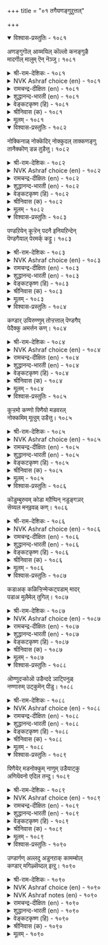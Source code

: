 +++
title = "०१ तगैयणङ्गुऱुत्तल्"

+++


<details open><summary>विश्वास-प्रस्तुतिः - १०८१</summary>

अणङ्गुगॊल् आय्मयिल् कॊल्लो कनङ्गुऴै  
मादर्गॊल् मालुम् ऎन् नॆञ्जु।      १०८१
</details>

<details><summary>श्री-राम-देशिकः - १०८१</summary>

रम्यकेशवती चेयं मयूरी किमु देवता ।  
अथवा मानुषीत्येवं प्राप्नोति मे मनः ॥ १०८१॥
</details>

<details><summary>NVK Ashraf choice (en) - १०८१</summary>

१०८१
"A goddess, a rare peahen or a woman
Decked with jewels?" My heart is amazed! *
(P.S. Sundaram)
</details>

<details><summary>रामचन्द्र-दीक्षितः (en) - १०८१</summary>

1081 aṇaṅkukol āymayil kollō kaṉaṅkuḻai  
mātarkol mālumeṉ neñcu.

1081\. Is this a goddess fair? Or is it a rare peacock? Or, is it a mortal with heavy ear-rings? My mind is perplexed in the extreme.  
</details>

<details><summary>शुद्धानन्द-भारती (en) - १०८१</summary>

1\. அணங்குகொல் ஆய்மயில் கொல்லோ கனங்குழை  
மாதர்கொல் மாலும்என் நெஞ்சு.  
Is it an angel? A fair peacock  
Or jewelled belle? To my mind a shock!        1081  
</details>

<details><summary>वेङ्कटकृष्ण (हि) - १०८१</summary>

1081
क्या यह है देवांगना, या सुविशेष मयूर ।  
या नारी कुंड़ल-सजी, मन है भ्रम में चूर ॥
</details>

<details><summary>श्रीनिवास (क) - १०८१</summary>

1081. (इवळु) देवकन्निकॆयो, आय्दुतन्द विशिष्टवाद नविलो, दट्टवाद केश राशियिन्द अलङ्करिसल्पट्ट मानव स्त्रीयो, (ऎन्दु) नन्न हृदयवु भ्रमितवागिदॆ.

</details>

<details><summary>मूलम् - १०८१</summary>

अणङ्गुगॊल् आय्मयिल् कॊल्लो कनङ्गुऴै  
मादर्गॊल् मालुम् ऎन् नॆञ्जु।      १०८१
</details>

<details open><summary>विश्वास-प्रस्तुतिः - १०८२</summary>

नोक्किनाळ् नोक्कॆदिर् नोक्कुदल् ताक्कणङ्गु  
तानैक्कॊण् डन्न तुडैत्तु।       १०८२
</details>

<details><summary>श्री-राम-देशिकः - १०८२</summary>

मया दृष्टा रमणी यत्पुनर्मां च पश्यति ।  
सैन्येन सह मां योद्धुं कि प्रापदिति तद्वभौ ॥ १०८२॥
</details>

<details><summary>NVK Ashraf choice (en) - १०८२</summary>

१०८२
She returns my look with looks that strike
Like darts of an armed angel.
(N.V.K. Ashraf), (K. Krishnaswamy & Vijaya Ramkumar)
</details>

<details><summary>रामचन्द्र-दीक्षितः (en) - १०८२</summary>

1082 nōkkiṉāḷ nōkketir nōkkutal tākkaṇaṅku  
tāṉaikkoṇ ṭaṉṉatu uṭaittu.

1082\. The glance she returns for mine resembles that of a terrible goddess leading an army.  
</details>

<details><summary>शुद्धानन्द-भारती (en) - १०८२</summary>

2\. நோக்கினாள் நோக்கெதிர் நோக்குதல் தாக்கணங்கு  
தானைக்கொண் டன்னது உடைத்து.  
The counter glances of this belle  
Are armied dart of the Love-Angel.        1082  
</details>

<details><summary>वेङ्कटकृष्ण (हि) - १०८२</summary>

1082
दृष्टि मिलाना सुतनु का, होते दृष्टि-निपान ।  
हो कर खुद चँडी यथा, चढ़ आये दल साथ ॥
</details>

<details><summary>श्रीनिवास (क) - १०८२</summary>

1082. सौन्दर्यद राशियाद ई हॆण्णु नन्न नोटक्कॆ प्रतियागि बीरिद नोटवु-देवकन्निकॆयु आक्रमण नडॆसलु ताने सैन्यदॊन्दिगॆ ऎदुरागुत्तिरुवन्तॆ तोरुत्तिदॆ.

</details>

<details><summary>मूलम् - १०८२</summary>

नोक्किनाळ् नोक्कॆदिर् नोक्कुदल् ताक्कणङ्गु  
तानैक्कॊण् डन्न तुडैत्तु।       १०८२
</details>

<details open><summary>विश्वास-प्रस्तुतिः - १०८३</summary>

पण्डऱियेन् कूऱ्ऱॆन् पदनै इनियऱिन्देन्  
पॆण्डगैयाल् पेरमर्क् कट्टु।       १०८३
</details>

<details><summary>श्री-राम-देशिकः - १०८३</summary>

अन्तको न मया पूर्व दृष्टः, पश्यामि संप्रति ।  
क्रूराक्षश्चाङ्गनारूपो जीवत्येष न संशयः ॥ १०८३॥
</details>

<details><summary>NVK Ashraf choice (en) - १०८३</summary>

१०८३
I never knew yama before, but now I realize
That it is feminine and has warring eyes. *
(K. Kannan)
</details>

<details><summary>रामचन्द्र-दीक्षितः (en) - १०८३</summary>

1083 paṇṭaṟiyēṉ kūṟṟueṉ pataṉai iṉiyaṟintēṉ  
peṇṭakaiyāl pēramark kaṭṭu.

1083\. The god of death I never knew. Now I behold him in the shape of this woman with battling eyes.  
</details>

<details><summary>शुद्धानन्द-भारती (en) - १०८३</summary>

3\. பண்டறியேன் கூறறென் பதனை இனியறிந்தேன்  
பெண்டகையால் பேரமர்க் கட்டு.  
Not known before - I spy Demise  
In woman's guise with battling eyes.        1083  
</details>

<details><summary>वेङ्कटकृष्ण (हि) - १०८३</summary>

1083
पहले देखा है नहीं, अब देखा यम कौन ।  
लडते विशाल नेत्रयुत, वह है स्त्री-गुण-भौन ॥
</details>

<details><summary>श्रीनिवास (क) - १०८३</summary>

1083. ई हिन्दॆ कालनन्नु कण्णु अरियॆनु. ईग कण्डु अरितॆनु; अदु हॆण्तनद सहायदिन्द होराट नडॆसुव कण्णुळ्ळदु ऎन्दु.

</details>

<details><summary>मूलम् - १०८३</summary>

पण्डऱियेन् कूऱ्ऱॆन् पदनै इनियऱिन्देन्  
पॆण्डगैयाल् पेरमर्क् कट्टु।       १०८३
</details>

<details open><summary>विश्वास-प्रस्तुतिः - १०८४</summary>

कण्डार् उयिरुण्णुम् तोऱ्ऱत्ताल् पॆण्डगैप्  
पेदैक्कु अमर्त्तन कण्।       १०८४
</details>

<details><summary>श्री-राम-देशिकः - १०८४</summary>

नारीगुणसमेतायास्तस्यास्ते क्रूरचक्षुषी ।  
द्रष्टणां प्राणनाशार्थमुद्युक्ते तिष्ठतः सदा ॥ १०८४॥
</details>

<details><summary>NVK Ashraf choice (en) - १०८४</summary>

१०८४
She may have that feminine grace
But her look sucks life out of men who gaze. *
(N.V.K. Ashraf), ( Shuddhananda Bharatiar)
</details>

<details><summary>रामचन्द्र-दीक्षितः (en) - १०८४</summary>

1084 kaṇṭār uyiruṇṇum tōṟṟattāl peṇtakaip  
pētaikku amarttaṉa kaṇ.

1084\. The cruel eyes of this woman seem to devour the lives of those on whom they fall.  
</details>

<details><summary>शुद्धानन्द-भारती (en) - १०८४</summary>

4\. கண்டார் உயிருண்ணும் தோற்றத்தால் பெண்டகைப்  
பேதைக்கு அமர்த்தன கண்.  
This artless dame has darting eyes  
That drink the life of men who gaze.        1084  
</details>

<details><summary>वेङ्कटकृष्ण (हि) - १०८४</summary>

1084
मुग्धा इस स्त्री-रत्न के, दिखी दृगों की रीत ।  
खाते दर्शक-प्राण हैं, यों है गुण विपरीत ॥
</details>

<details><summary>श्रीनिवास (क) - १०८४</summary>

1084. हॆण्णिगॆ सहजवाद गुणदिन्द शोभिसुव ई बालॆय कण्णुगळु तम्मन्नु कण्डवर प्राणवन्ने हीरुवन्तॆ होराट नडॆसुत्तिवॆ.

</details>

<details><summary>मूलम् - १०८४</summary>

कण्डार् उयिरुण्णुम् तोऱ्ऱत्ताल् पॆण्डगैप्  
पेदैक्कु अमर्त्तन कण्।       १०८४
</details>

<details open><summary>विश्वास-प्रस्तुतिः - १०८५</summary>

कूऱ्ऱमो कण्णो पिणैयो मडवरल्  
नोक्कमिम् मूऩ्ऱुम् उडैत्तु।       १०८५
</details>

<details><summary>श्री-राम-देशिकः - १०८५</summary>

किं वान्तकः किमु मृगी किन्तु स्यान्नेत्रमेव वा ।  
त्रयाणामपि सदृश्यं दृष्टयामस्यास्तु दृश्यते ॥ १०८५॥
</details>

<details><summary>NVK Ashraf choice (en) - १०८५</summary>

१०८५
Is it death's dart, or eye's beams, or fawn's glance?
Her look has all these three. *
(G.U. Pope)
</details>

<details><summary>रामचन्द्र-दीक्षितः (en) - १०८५</summary>

1085 kūṟṟamō kaṇṇō piṇaiyō maṭavaral  
nōkkamim mūṉṟum uṭaittu.

1085\. Oh, how the death-dealing antelope-eyes of the lady charm and puzzle me!  
</details>

<details><summary>शुद्धानन्द-भारती (en) - १०८५</summary>

5\. கூற்றமோ கண்ணோ பிணையோ மடவரல்  
நோக்கம்இம் மூன்றும் உடைத்து.  
Is it death, eye or doe? All three  
In winsome woman's look I see.        1085  
</details>

<details><summary>वेङ्कटकृष्ण (हि) - १०८५</summary>

1085
क्या यम है, या आँख है, या है मृगी सुरंग ।  
इस मुग्धा की दृष्टि में, है तीनों का ढंग ॥
</details>

<details><summary>श्रीनिवास (क) - १०८५</summary>

1085. कालनो, कण्णो, हरिणियो?- ई ऎळॆय हॆण्णिन नोटदल्लि ई मूरु भावगळू तुम्बिकॊण्डिवॆ.

</details>

<details><summary>मूलम् - १०८५</summary>

कूऱ्ऱमो कण्णो पिणैयो मडवरल्  
नोक्कमिम् मूऩ्ऱुम् उडैत्तु।       १०८५
</details>

<details open><summary>विश्वास-प्रस्तुतिः - १०८६</summary>

कॊडुम्बुरुवम् कोडा मऱैप्पिन् नडुङ्गञर्  
सॆय्यल मन्इवळ् कण्।       १०८६
</details>

<details><summary>श्री-राम-देशिकः - १०८६</summary>

भ्ररस्यास्त्वार्जवं प्राप्य वक्रतां यदि मुञ्चति ।  
तस्यास्तदा दृष्टिपातं सा नूनं मयि वारयेत् ॥ १०८६॥
</details>

<details><summary>NVK Ashraf choice (en) - १०८६</summary>

१०८६
It’s only when her callous eyebrows bend and veil her eyes
That my heart’s flutters cease. *
(K.R. Srinivasa Iyengar)
</details>

<details><summary>रामचन्द्र-दीक्षितः (en) - १०८६</summary>

1086 koṭumpuruvam kōṭā maṟaippiṉ naṭuṅkañar  
ceyyala maṉivaḷ kaṇ.

1086\. Her cruel eyes, had they not been shaded by her brows, would have made me quail and shudder.  
</details>

<details><summary>शुद्धानन्द-भारती (en) - १०८६</summary>

6\. கொடும்புருவம் கோடா மறைப்பின் நடுங்கஞர்  
செய்யல மன்இவள் கண்.  
If cruel brows unbent, would screen  
Her eyes won't cause me trembling pain.        1086  
</details>

<details><summary>वेङ्कटकृष्ण (हि) - १०८६</summary>

1086
ऋजु हो टेढ़ी भृकुटियाँ, मना करें दे छाँह ।  
तो इसकी आँखें मुझे, हिला, न लेंगी आह ॥
</details>

<details><summary>श्रीनिवास (क) - १०८६</summary>

1086. ई ऎळॆवॆण्णिन कॊङ्कि बागिद हुब्बुगळु, कॊङ्कदॆ अवळ कण्णुगळन्नु, तन्न मरॆयल्लि अडगिसिकॊण्डरॆ, अवु ननगॆ नडुक हुट्टिसुवन्थ वेदनॆगॆ गुरि माडलारवु.

</details>

<details><summary>मूलम् - १०८६</summary>

कॊडुम्बुरुवम् कोडा मऱैप्पिन् नडुङ्गञर्  
सॆय्यल मन्इवळ् कण्।       १०८६
</details>

<details open><summary>विश्वास-प्रस्तुतिः - १०८७</summary>

कडाअक् कळिऱ्ऱिन्मेऱ्कट्पडाम् मादर्  
पडाअ मुलैमेल् तुगिल्।       १०८७
</details>

<details><summary>श्री-राम-देशिकः - १०८७</summary>

प्रङ्गनाधनवक्षाजच्छादक पट्टवस्त्रकम् ।  
प्रत्तेभकायसञ्च्छन्नमुखवस्त्रसमं भवेत् ॥ १०८७॥
</details>

<details><summary>NVK Ashraf choice (en) - १०८७</summary>

१०८७
Like the veil over the face of a rutting elephant
Is the vest that veils her buxom breasts.
( Shuddhananda Bharatiar), (N.V.K. Ashraf)
</details>

<details><summary>रामचन्द्र-दीक्षितः (en) - १०८७</summary>

1087 kaṭāak kaḷiṟṟiṉmēl kaṭpaṭām mātar  
paṭāa mulaimēl tukil.

1087\. The garment over the ample swell of her bosom is like the cloth on the face of a wild elephant.  
</details>

<details><summary>शुद्धानन्द-भारती (en) - १०८७</summary>

7\. கடாஅக் களிற்றின்மேல் கட்படாம் மாதர்  
படாஅ முலைமேல் துகில்.  
Vest on the buxom breast of her  
Looks like rutting tusker's eye-cover.        1087  
</details>

<details><summary>वेङ्कटकृष्ण (हि) - १०८७</summary>

1087
अनत कुचों पर नारि के, पड़ा रहा जो पाट ।  
मद-गज के दृग ढ़ांकता, मुख-पट सम वह ठाट ॥
</details>

<details><summary>श्रीनिवास (क) - १०८७</summary>

1087. ई ऎळॆवॆण्णिन निमिरिनिन्त कठिण कुचगळ मेलॆ मरॆमाडिद वस्त्रवु मदिसिदानॆय मेलॆ हॊदॆसिद मुख वस्त्रवन्नु होलुत्तिदॆ.

</details>

<details><summary>मूलम् - १०८७</summary>

कडाअक् कळिऱ्ऱिन्मेऱ्कट्पडाम् मादर्  
पडाअ मुलैमेल् तुगिल्।       १०८७
</details>

<details open><summary>विश्वास-प्रस्तुतिः - १०८८</summary>

ऒण्णुदऱ्कोऒ उडैन्ददे ञाट्पिनुळ्  
नण्णारुम् उट्कुमॆन् पीडु।       १०८८
</details>

<details><summary>श्री-राम-देशिकः - १०८८</summary>

समरे शत्रुवित्रासहेतुभृतं बलं मम ।  
रमणीरम्यफालेन नृनमासीत् पराजितम् ॥ १०८८॥
</details>

<details><summary>NVK Ashraf choice (en) - १०८८</summary>

१०८८
Ah, there goes all my might which foes dread in fight,
When I face her brows beaming bright!
(K. Krishnaswamy & Vijaya Ramkumar), (G.U. Pope)
</details>

<details><summary>रामचन्द्र-दीक्षितः (en) - १०८८</summary>

1088 oṇṇutaṟ kōo uṭaintatē ñāṭpiṉuḷ  
naṇṇārum uṭkumeṉ pīṭu.

1088\. My might which has struck terror in the heart of the foe who has only heard of my prowess lies overthrown before her splendid face.  
</details>

<details><summary>शुद्धानन्द-भारती (en) - १०८८</summary>

8\. ஒண்ணுதற் கோஒ உடைந்ததே ஞாட்பினுள்  
நண்ணாரும் உட்கும்என் பீடு.  
Ah these fair brows shatter my might  
Feared by foemen yet to meet.        1088  
</details>

<details><summary>वेङ्कटकृष्ण (हि) - १०८८</summary>

1088
उज्जवल माथे से अहो, गयी शक्ति वह रीत ।  
भिड़े बिना रण-भूमि में, जिससे रिपु हों भीत ॥
</details>

<details><summary>श्रीनिवास (क) - १०८८</summary>

1088. युद्द कणदल्लि ऎदुराळिगळु केळि भय पडुवन्थ नन्न पराक्रमवु, इवळ प्रकाशमान कण्णुगळ दाळियिन्द सोलन्नु अनुभविसुत्तिदॆयल्ल!

</details>

<details><summary>मूलम् - १०८८</summary>

ऒण्णुदऱ्कोऒ उडैन्ददे ञाट्पिनुळ्  
नण्णारुम् उट्कुमॆन् पीडु।       १०८८
</details>

<details open><summary>विश्वास-प्रस्तुतिः - १०८९</summary>

पिणैयेर् मडनोक्कुम् नाणुम् उडैयाट्कु  
अणियॆवनो एदिल तन्दु।       १०८९
</details>

<details><summary>श्री-राम-देशिकः - १०८९</summary>

हरिणीदृष्टिसदृशदृष्टया प्रकृतिलज्जया ।  
सहिताया रमण्यास्तु मण्डनैर्मण्डनं वृथा ॥ १०८९॥
</details>

<details><summary>NVK Ashraf choice (en) - १०८९</summary>

१०८९
What use are jewels to a damsel
Adorned with modesty and meek looks of a hind? *
(W.H. Drew and J. Lazarus)
</details>

<details><summary>रामचन्द्र-दीक्षितः (en) - १०८९</summary>

1089 piṇaiyēr maṭanōkkum nāṇum uṭaiyāṭku  
aṇiyavaṉō ētila tantu.

1089\. What need of ornament has this lady of modesty, adorned with the glances of an antelope?  
</details>

<details><summary>शुद्धानन्द-भारती (en) - १०८९</summary>

9\. பிணையேர் மடநோக்கும் நாணும் உடையாட்கு  
அணிஎவனோ ஏதில தந்து.  
Which jewel can add to her beauty  
With fawn-like looks and modesty?        1089  
</details>

<details><summary>वेङ्कटकृष्ण (हि) - १०८९</summary>

1089
सरल दृष्टि हरिणी सदृश, औ’ रखती जो लाज ।  
उसके हित गहने बना, पहनाना क्या काज ॥
</details>

<details><summary>श्रीनिवास (क) - १०८९</summary>

1089. हरिणवन्नु होलुव कण्णोटवू लज्जॆयू उळ्ळ इवळिगॆ (ई ऎळॆवॆण्णिगॆ) इतर आभरणगळिन्द अलङ्करिसलेकॆ?

</details>

<details><summary>मूलम् - १०८९</summary>

पिणैयेर् मडनोक्कुम् नाणुम् उडैयाट्कु  
अणियॆवनो एदिल तन्दु।       १०८९
</details>

<details open><summary>विश्वास-प्रस्तुतिः - १०९०</summary>

उण्डार्गण् अल्लदु अडुनऱाक् कामम्बोल्  
कण्डार् मगिऴ्सॆय्दल् इऩ्ऱु।      १०९०
</details>

<details><summary>श्री-राम-देशिकः - १०९०</summary>

कामो यथा स्वद्रष्टणां विषयोऽपि मुदावहः ।  
न तथा मदिरा, किन्तु मोदयेत् प्रायिनं परम् ॥ १०९०॥
</details>

<details><summary>NVK Ashraf choice (en) - १०९०</summary>

१०९०
Wine delights only when imbibed,
But never at mere look like love! *
(V.V.S. Aiyar), (P.S. Sundaram)
</details>

<details><summary>NVK Ashraf notes (en) - १०९०</summary>

१०९०. Compare with १२०१: “Love is sweeter than wine; its mere thought intoxicates” - (P.S. Sundaram) and with also १२८१: “To please with the thought and delight with the sight, belongs not to liquor but love” - (P.S. Sundaram)
</details>

<details><summary>रामचन्द्र-दीक्षितः (en) - १०९०</summary>

1090 uṇṭārkaṇ allatu aṭunaṟāk kāmampōl  
kaṇṭār makiḻceytal iṉṟu.

1090\. Wine intoxicates the person when only drunk but love inebriates the soul even by a mere look.  
</details>

<details><summary>शुद्धानन्द-भारती (en) - १०९०</summary>

10\. உண்டார்கண் அல்லது அடுநறாக் காமம்போல்  
கண்டார் மகிழ்செய்தல் இன்று.  
To the drunk alone is wine delight  
Nothing delights like love at sight.        1090  
</details>

<details><summary>वेङ्कटकृष्ण (हि) - १०९०</summary>

1090
हर्षक है केवल उसे, जो करता है पान ।  
दर्शक को हर्षक नहीं, मधु तो काम समान ॥
</details>

<details><summary>श्रीनिवास (क) - १०९०</summary>

1090. मद्यवु तन्नन्नु रुचि नोडिदवरिगल्लदॆ कामदन्तॆ कण्डवरिगॆल्ल मादकतॆयन्नु तरुवुदिल्ल.
</details>

<details><summary>मूलम् - १०९०</summary>

उण्डार्गण् अल्लदु अडुनऱाक् कामम्बोल्  
कण्डार् मगिऴ्सॆय्दल् इऩ्ऱु।      १०९०
</details>
